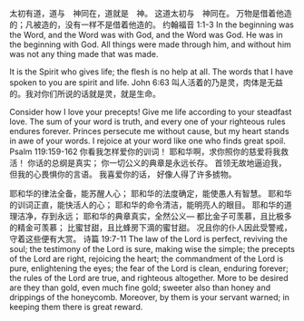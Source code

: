 太初有道，道与　神同在，道就是　神。 这道太初与　神同在。 万物是借着他造的；凡被造的，没有一样不是借着他造的。
约翰福音 1:1‭-‬3 In the beginning was the Word, and the Word was with God, and the Word was God. He was in the beginning with God. All things were made through him, and without him was not any thing made that was made.

It is the Spirit who gives life; the flesh is no help at all. The words that I have spoken to you are spirit and life. John 6:63
叫人活着的乃是灵，肉体是无益的。我对你们所说的话就是灵，就是生命。

Consider how I love your precepts!  Give me life according to your steadfast love.   The sum of your word is truth, and every one of your righteous rules endures forever.   Princes persecute me without cause, but my heart stands in awe of your words.  I rejoice at your word like one who finds great spoil. Psalm 119:159‭-‬162
你看我怎样爱你的训词！ 耶和华啊，求你照你的慈爱将我救活！  你话的总纲是真实； 你一切公义的典章是永远长存。  首领无故地逼迫我， 但我的心畏惧你的言语。  我喜爱你的话， 好像人得了许多掳物。

耶和华的律法全备，能苏醒人心； 耶和华的法度确定，能使愚人有智慧。  耶和华的训词正直，能快活人的心； 耶和华的命令清洁，能明亮人的眼目。  耶和华的道理洁净，存到永远； 耶和华的典章真实，全然公义—  都比金子可羡慕，且比极多的精金可羡慕； 比蜜甘甜，且比蜂房下滴的蜜甘甜。  况且你的仆人因此受警戒， 守着这些便有大赏。
诗篇 19:7‭-‬11
The law of the Lord is perfect,  reviving the soul;  the testimony of the Lord is sure,  making wise the simple;   the precepts of the Lord are right, rejoicing the heart; the commandment of the Lord is pure,  enlightening the eyes;  the fear of the Lord is clean, enduring forever; the rules of the Lord are true, and righteous altogether.  More to be desired are they than gold, even much fine gold;  sweeter also than honey and drippings of the honeycomb.  Moreover, by them is your servant warned;  in keeping them there is great reward.
